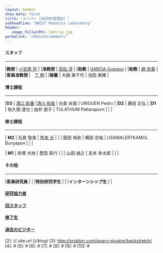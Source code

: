 ```yaml
---
layout: member
show_meta: false
title: "メンバー（2020年度現在）"
subheadline: "NAIST Robotics Laboratory"
header:
   image_fullwidth: labtrip.jpg
permalink: "/AboutUs/member/"
---
```



#### スタッフ
___

|**教授** | <a href="{{ site.url }}{{ site.baseurl }}/members/ogasawar/">小笠原 司</a> |
|**准教授** | <a href="{{ site.url }}{{ site.baseurl }}/members/j-taka/">高松 淳</a> |
|**助教** | <a href="{{ site.url }}{{ site.baseurl }}/members/garcia-g/">GARCIA Gustavo</a> |
|**助教** | <a href="https://sungi-ch.github.io/">趙 崇貴</a> |
|**客員准教授** |　<a href="http://www.dingming.info/">丁 明</a> |
|**秘書** | 大脇 美千代  | 池田 美輝  |


#### 博士課程
___

|**D3** | <a href="https://sites.google.com/view/akishige-yuguchi-website">湯口 彰重</a> |<a href="https://takuya-ki.github.io/">清川 拓哉</a> | 白倉 尚貴 | URIGUEN Pedro |
|**D2** | 藤田 正弘 |
|**D1** | 佐久間 達也 | 由井 朋子 | TULATHUM Pattaraporn |   |   |

#### 修士課程
___

| **M2** | 石倉 智貴 | <a href="https://kumahika.github.io/research/">熊本 光</a> |
|   | 龍田 侑弥 | 横田 京祐 | USAWALERTKAMOL Bunyapon |   |   |


| **M1** | 赤塚 大地 | 豊田 真行 |
|   | 山田 誠之 | 吉本 幸太郎 |   |   |





#### その他
___

|**客員研究員** | |
|**特別研究学生** | |
|**インターンシップ生** |  |

#### <a href="{{ site.url }}{{ site.baseurl }}/AboutUs/collaborator/">研究協力者 </a>
#### <a href="{{ site.url }}{{ site.baseurl }}/AboutUs/former/">旧スタッフ </a>
#### <a href="{{ site.url }}{{ site.baseurl }}/AboutUs/graduated/">修了生 </a>
#### <a href="{{ site.url }}{{ site.baseurl }}/AboutUs/visitor/">過去のビジター</a>
<!--
</div> /.medium-8.columns
</div><!-- /.row -->

 [1]: http://kramdown.gettalong.org/converter/html.html#toc
 [2]: {{ site.url }}/blog/
 [3]: http://srobbin.com/jquery-plugins/backstretch/
 [4]: #
 [5]: #
 [6]: #
 [7]: #
 [8]: #
 [9]: #
 [10]: #

